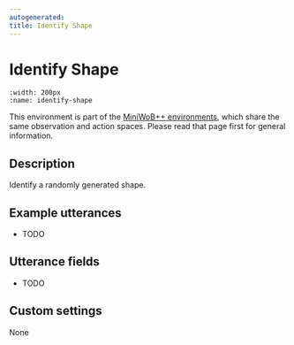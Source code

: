 ```yaml
---
autogenerated:
title: Identify Shape
---
```


# Identify Shape

```{figure} ../../_static/videos/miniwob/identify-shape.gif 
:width: 200px
:name: identify-shape
```

This environment is part of the <a href='..'>MiniWoB++ environments</a>, which share the same observation and action spaces. Please read that page first for general information.

## Description

Identify a randomly generated shape.

## Example utterances

* TODO

## Utterance fields

* TODO

## Custom settings

None
